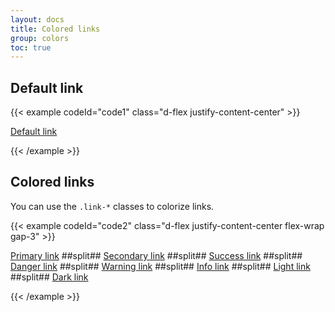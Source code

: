 ```yaml
---
layout: docs
title: Colored links
group: colors
toc: true
---
```


## Default link
{{< example codeId="code1" class="d-flex justify-content-center" >}}

<a href="#">Default link</a>

{{< /example >}}

## Colored links
You can use the ```.link-*``` classes to colorize links.

{{< example codeId="code2" class="d-flex justify-content-center flex-wrap gap-3" >}}

<a href="#" class="link-primary">Primary link</a>
##split##
<a href="#" class="link-secondary">Secondary link</a>
##split##
<a href="#" class="link-success">Success link</a>
##split##
<a href="#" class="link-danger">Danger link</a>
##split##
<a href="#" class="link-warning">Warning link</a>
##split##
<a href="#" class="link-info">Info link</a>
##split##
<a href="#" class="link-light">Light link</a>
##split##
<a href="#" class="link-dark">Dark link</a>

{{< /example >}}
